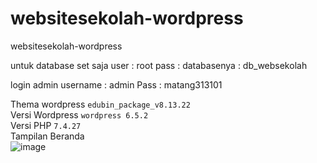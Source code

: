 # websitesekolah-wordpress
websitesekolah-wordpress

untuk database set saja
user : root
pass :
databasenya : db_websekolah

login admin
username : admin
Pass : matang313101

Thema wordpress ``edubin_package_v8.13.22`` <br>
Versi Wordpress ``wordpress 6.5.2``<br>
Versi PHP ``7.4.27``
<br>
Tampilan Beranda
<br>
![image](https://github.com/hanissiddiq/websitesekolah-wordpress/assets/90037859/41aa8d6e-43d6-4eba-a339-0782b06736cf)
